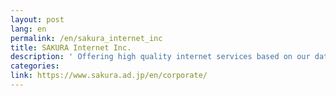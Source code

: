 ```yaml
---
layout: post
lang: en
permalink: /en/sakura_internet_inc
title: SAKURA Internet Inc.
description: ' Offering high quality internet services based on our data centers like housing, hosting, IoT platform. '
categories: 
link: https://www.sakura.ad.jp/en/corporate/
---
```

